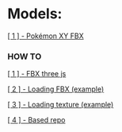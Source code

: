 # Models:
[\[ 1 \] - Pokémon XY FBX](https://www.models-resource.com/3ds/pokemonxy/)

### HOW TO

[\[ 1 \] - FBX three js](https://threejs.org/examples/?q=fbx#webgl_loader_fbx)

[\[ 2 \] - Loading FBX (example)](https://github.com/mrdoob/three.js/blob/master/examples/webgl_loader_fbx.html)

[\[ 3 \] - Loading texture (example)](https://stackoverflow.com/questions/53019373/fbx-loader-in-three-js)

[\[ 4 \] - Based repo](https://github.com/oraphaBorges/CG-2019.2N-T1)
